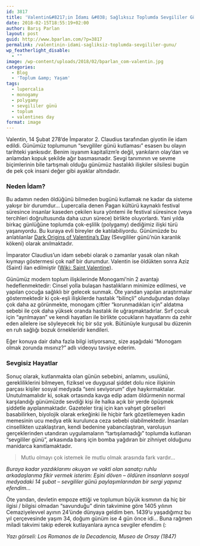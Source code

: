```yaml
---
id: 3817
title: 'Valentin&#8217;in İdamı &#038; Sağlıksız Toplumda Sevgililer Günü'
date: 2018-02-15T18:55:19+02:00
author: Barış Parlan
layout: post
guid: http://www.bparlan.com/?p=3817
permalink: /valentinin-idami-sagliksiz-toplumda-sevgililer-gunu/
wp_featherlight_disable:
  - ""
image: /wp-content/uploads/2018/02/bparlan_com-valentin.jpg
categories:
  - Blog
  - 'Toplum &amp; Yaşam'
tags:
  - lupercalia
  - monogamy
  - polygamy
  - sevgililer günü
  - toplum
  - valentines day
format: image
---
```

<div class="ttr_start">
</div>

Valentin, 14 Şubat 278&#8217;de İmparator 2. Claudius tarafından giyotin ile idam edildi. Günümüz toplumunun &#8220;sevgililer günü kutlaması&#8221; esasen bu olayın tarihteki yankısıdır. Benim isyanım kapitalizm&#8217;e değil, yankıların olay&#8217;dan ve anlamdan kopuk şekilde ağır basmasınadır. Sevgi tanımının ve sevme biçimlerinin bile tartışmalı olduğu günümüz hastalıklı ilişkiler silsilesi bugün de pek çok insani değer gibi ayaklar altındadır.

### Neden İdam?

Bu adamın neden öldüğünü bilmeden bugünü kutlamak ne kadar da sisteme yakışır bir durumdur&#8230; Lupercalia denen Pagan kültürü kaynaklı festival süresince insanlar kaseden çekilen kura yöntemi ile festival süresince (veya tercihleri doğrultusunda daha uzun sürece) birlikte oluyorlardı. Yani yılda birkaç günlüğüne toplumda çok-eşlilik (polygamy) dediğimiz ilişki türü yaşanıyordu. Bu kuraya evli bireyler de katılabiliyordu. Günümüzde bu anlatılanlar <a href="https://www.npr.org/2011/02/14/133693152/the-dark-origins-of-valentines-day" target="_blank" rel="noopener">Dark Origins of Valentina&#8217;s Day</a> (Sevgililer günü&#8217;nün karanlık kökeni) olarak anılmaktadır.

İmparator Claudius&#8217;un idam sebebi olarak o zamanlar yasak olan nikah kıymayı göstermesi çok naif bir durumdur. Valentin ise öldükten sonra Aziz (Saint) ilan edilmiştir (<a href="https://en.wikipedia.org/wiki/Saint_Valentine" target="_blank" rel="noopener">Wiki: Saint Valentine</a>).

Günümüz modern toplum ilişkilerinde Monogami&#8217;nin 2 avantajı hedeflenmektedir: Cinsel yolla bulaşan hastalıkların minimize edilmesi, ve yapılan çocuğa sağlıklı bir gelecek sunmak. Öte yandan yapılan araştırmalar göstermektedir ki çok-eşli ilişkilerde hastalık &#8220;bilinçli&#8221; olunduğundan dolayı çok daha az görünmekte, monogam çiftler &#8220;korunmadıkları için&#8221; aldatma sebebi ile çok daha yüksek oranda hastalık ile uğraşmaktadırlar. Sırf çocuk için &#8220;ayrılmayan&#8221; ve kendi hayatları ile birlikte çocukların hayatlarını da zehir eden ailelere ise söyleyecek hiç bir söz yok. Bütünüyle kurgusal bu düzenin en ruh sağlığı bozuk örnekleridir kendileri.

Eğer konuya dair daha fazla bilgi istiyorsanız, size aşağıdaki &#8220;Monogam olmak zorunda mısınız?&#8221; adlı videoyu tavsiye ederim.



### Sevgisiz Hayatlar

Sonuç olarak, kutlanmakta olan günün sebebini, anlamını, usulünü, gerekliliklerini bilmeyen, fiziksel ve duygusal şiddet dolu nice ilişkinin parçası kişiler sosyal medyada &#8220;seni seviyorum&#8221; diye haykırmaktalar. Unutulmamalıdır ki, sokak ortasında kavga edip adam öldürmenin normal karşılandığı günümüzde sevdiği kişi ile halka açık bir yerde öpüşmek şiddetle ayıplanmaktadır. Gazeteler tiraj için kan vahşet görselleri basabilirken, biyolojik olarak erkeğinki ile hiçbir fark gözetilemeyen kadın memesinin ucu medya etik kurulunca ceza sebebi olabilmektedir. İnsanları cinsellikten uzaklaştıran, kendi bedenine yabancılaştıran, varoluşun gerçeklerinden utandıran uygulamaların &#8220;tartışılamadığı&#8221; toplumda kutlanan &#8220;sevgililer günü&#8221;, arkasında barış için bomba yağdıran bir zihniyet olduğunu manidarca kanıtlamaktadır.

> Mutlu olmayı çok istemek ile mutlu olmak arasında fark vardır&#8230;

_Buraya kadar yazdıklarımı okuyan ve vakti olan sanatçı ruhlu arkadaşlarıma fikir vermek isterim: Eşini döven &#8211; öldüren insanların sosyal medyadaki 14 şubat &#8211; sevgililer günü paylaşımlarından bir sergi yapınız efendim&#8230;_

Öte yandan, devletin empoze ettiği ve toplumun büyük kısmının da hiç bir ilgisi / bilgisi olmadan &#8220;savunduğu&#8221; dinin takvimine göre 1405 yılının Cemaziyelevvel ayının 24&#8217;ünde dünyaya geldim ben. 1439&#8217;u yaşadığımız bu yıl çerçevesinde yaşım 34, doğum günüm ise 4 gün önce idi&#8230; Buna rağmen miladi takvimi takip ederek kutlayanlara ayrıca sevgiler efendim (:

_Yazı görseli: Los Romanos de la Decadencia, Museo de Orsay (1847)_

<div class="ttr_end">
</div>